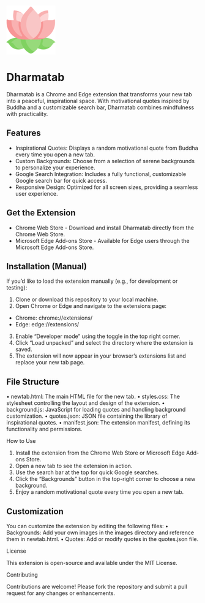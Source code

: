 ![](icons/icon128.png)
# Dharmatab

Dharmatab is a Chrome and Edge extension that transforms your new tab into a peaceful, inspirational space. With motivational quotes inspired by Buddha and a customizable search bar, Dharmatab combines mindfulness with practicality.

## Features
* Inspirational Quotes: Displays a random motivational quote from Buddha every time you open a new tab.
* Custom Backgrounds: Choose from a selection of serene backgrounds to personalize your experience.
* Google Search Integration: Includes a fully functional, customizable Google search bar for quick access.
* Responsive Design: Optimized for all screen sizes, providing a seamless user experience.

## Get the Extension
* Chrome Web Store - Download and install Dharmatab directly from the Chrome Web Store.
* Microsoft Edge Add-ons Store - Available for Edge users through the Microsoft Edge Add-ons Store.

## Installation (Manual)

If you’d like to load the extension manually (e.g., for development or testing):
1.	Clone or download this repository to your local machine.
2.	Open Chrome or Edge and navigate to the extensions page:
*   Chrome: chrome://extensions/
*   Edge: edge://extensions/
3.	Enable “Developer mode” using the toggle in the top right corner.
4.	Click “Load unpacked” and select the directory where the extension is saved.
5.	The extension will now appear in your browser’s extensions list and replace your new tab page.

## File Structure
•	newtab.html: The main HTML file for the new tab.
•	styles.css: The stylesheet controlling the layout and design of the extension.
•	background.js: JavaScript for loading quotes and handling background customization.
•	quotes.json: JSON file containing the library of inspirational quotes.
•	manifest.json: The extension manifest, defining its functionality and permissions.

How to Use
1.	Install the extension from the Chrome Web Store or Microsoft Edge Add-ons Store.
2.	Open a new tab to see the extension in action.
3.	Use the search bar at the top for quick Google searches.
4.	Click the “Backgrounds” button in the top-right corner to choose a new background.
5.	Enjoy a random motivational quote every time you open a new tab.

## Customization

You can customize the extension by editing the following files:
•	Backgrounds: Add your own images in the images directory and reference them in newtab.html.
•	Quotes: Add or modify quotes in the quotes.json file.

License

This extension is open-source and available under the MIT License.

Contributing

Contributions are welcome! Please fork the repository and submit a pull request for any changes or enhancements.
